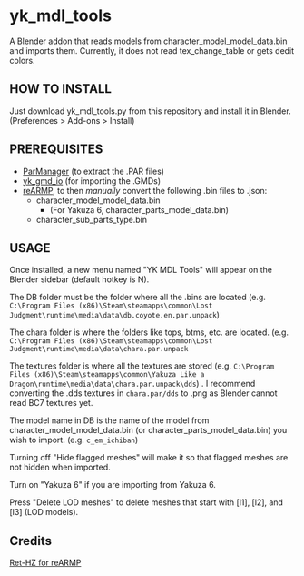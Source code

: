 

# yk_mdl_tools
A Blender addon that reads models from character_model_model_data.bin and imports them. 
Currently, it does not read tex_change_table or gets dedit colors.

## HOW TO INSTALL
Just download yk_mdl_tools.py from this repository and install it in Blender. (Preferences > Add-ons > Install)
## PREREQUISITES
- [ParManager](https://github.com/Kaplas80/ParManager) (to extract the .PAR files)
- [yk_gmd_io](https://github.com/theturboturnip/yk_gmd_io/releases/) (for importing the .GMDs)
- [reARMP](https://github.com/Ret-HZ/reARMP), to then *manually* convert the following .bin files to .json:
	-   character_model_model_data.bin 
		- (For Yakuza 6, character_parts_model_data.bin)
	 - character_sub_parts_type.bin


## USAGE
Once installed, a new menu named "YK MDL Tools" will appear on the Blender sidebar (default hotkey is N). 

The DB folder must be the folder where all the .bins are located (e.g. `C:\Program Files (x86)\Steam\steamapps\common\Lost Judgment\runtime\media\data\db.coyote.en.par.unpack`)

The chara folder is where the folders like tops, btms, etc. are located. (e.g. `C:\Program Files (x86)\Steam\steamapps\common\Lost Judgment\runtime\media\data\chara.par.unpack`

The textures folder is where all the textures are stored (e.g. `C:\Program Files (x86)\Steam\steamapps\common\Yakuza Like a Dragon\runtime\media\data\chara.par.unpack\dds`) . I recommend converting the .dds textures in `chara.par/dds` to .png as Blender cannot read BC7 textures yet.

The model name in DB is the name of the model from character_model_model_data.bin (or character_parts_model_data.bin) you wish to import. (e.g. `c_em_ichiban`)

Turning off "Hide flagged meshes" will make it so that flagged meshes are not hidden when imported.

Turn on "Yakuza 6" if you are importing from Yakuza 6.

Press "Delete LOD meshes" to delete meshes that start with [l1], [l2], and [l3] (LOD models).

## Credits
[Ret-HZ for reARMP](https://github.com/Ret-HZ/reARMP)

